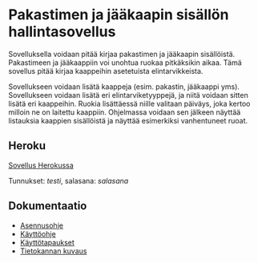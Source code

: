 # Pakastimen ja jääkaapin sisällön hallintasovellus
 Sovelluksella voidaan pitää kirjaa pakastimen ja jääkaapin sisällöistä. Pakastimeen ja jääkaappiin voi unohtua ruokaa pitkäksikin aikaa. Tämä sovellus pitää kirjaa kaappeihin asetetuista elintarvikkeista.

Sovellukseen voidaan lisätä kaappeja (esim. pakastin, jääkaappi yms). Sovellukseen voidaan lisätä eri elintarviketyyppejä, ja niitä voidaan sitten lisätä eri kaappeihin. Ruokia lisättäessä niille valitaan päiväys, joka kertoo milloin ne on laitettu kaappiin. Ohjelmassa voidaan sen jälkeen näyttää listauksia kaappien sisällöistä ja näyttää esimerkiksi vanhentuneet ruoat. 
## Heroku
[Sovellus Herokussa](https://pakastimenhallinta.herokuapp.com/)

Tunnukset: _testi_, salasana: _salasana_

## Dokumentaatio

* [Asennusohje](documentation/asennusohje.md)
* [Käyttöohje](documentation/kayttoohje.md)
* [Käyttötapaukset](documentation/kayttotapaukset.md)
* [Tietokannan kuvaus](documentation/tietokanta.md)
